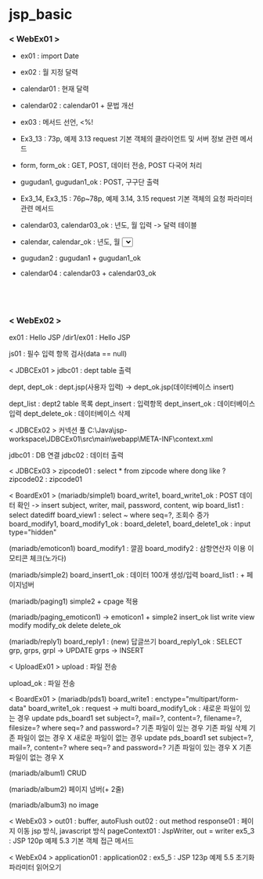 # jsp_basic



### < WebEx01 >
- ex01 : import Date
- ex02 : 월 지정 달력
- calendar01 : 현재 달력
- calendar02 : calendar01 + 문법 개선

- ex03 : 메서드 선언, <%!

- Ex3_13 : 73p, 예제 3.13 request 기본 객체의 클라이언트 및 서버 정보 관련 메서드

- form, form_ok : GET, POST, 데이터 전송, POST 다국어 처리

- gugudan1, gugudan1_ok : POST, 구구단 출력

- Ex3_14, Ex3_15 : 76p~78p, 예제 3.14, 3.15 request 기본 객체의 요청 파라미터 관련 메서드

- calendar03, calendar03_ok : 년도, 월 입력 -> 달력 테이블
- calendar, calendar_ok : 년도, 월 <select> -> 달력 테이블

- gugudan2 : gugudan1 + gugudan1_ok
- calendar04 : calendar03 + calendar03_ok 



&#160;   
---
### < WebEx02 >

ex01 : Hello JSP
/dir1/ex01 : Hello JSP

js01 : 필수 입력 항목 검사(data == null)


< JDBCEx01 >
jdbc01 : dept table 출력

dept, dept_ok : dept.jsp(사용자 입력) -> dept_ok.jsp(데이터베이스 insert)

dept_list : dept2 table 목록
dept_insert : 입력항목
dept_insert_ok : 데이터베이스 입력
dept_delete_ok : 데이터베이스 삭제


< JDBCEx02 >
커넥션 풀
C:\Java\jsp-workspace\JDBCEx01\src\main\webapp\META-INF\context.xml

jdbc01 : DB 연결
jdbc02 : 데이터 출력


< JDBCEx03 >
zipcode01 : select * from zipcode where dong like ?
zipcode02 : zipcode01


< BoardEx01 >
(mariadb/simple1)
board_write1, board_write1_ok : POST 데이터 확인 -> insert subject, writer, mail, password, content, wip
board_list1 : select datediff
board_view1 : select ~ where seq=?, 조회수 증가
board_modify1, board_modify1_ok : 
board_delete1, board_delete1_ok : input type="hidden"


(mariadb/emoticon1)
board_modify1 : 깔끔
board_modify2 : 삼항연산자 이용 이모티콘 체크(노가다)


(mariadb/simple2)
board_insert1_ok : 데이터 100개 생성/입력
board_list1 : + 페이지넘버

(mariadb/paging1)
simple2 + cpage 적용

(mariadb/paging_emoticon1)
-> emoticon1 + simple2
insert_ok
list
write
view
modify modify_ok
delete delete_ok


(mariadb/reply1)
board_reply1 : (new) 답글쓰기
board_reply1_ok : SELECT grp, grps, grpl -> UPDATE grps -> INSERT 


< UploadEx01 >
upload : 파일 전송 <form>
upload_ok : 파일 전송


< BoardEx01 >
(mariadb/pds1)
board_write1 : enctype="multipart/form-data"
board_write1_ok : request -> multi
board_modify1_ok : 
	새로운 파일이 있는 경우
		update pds_board1 set subject=?, mail=?, content=?, filename=?, filesize=? where seq=? and password=?
		기존 파일이 있는 경우
			기존 파일 삭제
		기존 파일이 없는 경우 X
	새로운 파일이 없는 경우
		update pds_board1 set subject=?, mail=?, content=? where seq=? and password=?
		기존 파일이 있는 경우 X
		기존 파일이 없는 경우 X


(mariadb/album1)
CRUD

(mariadb/album2)
페이지 넘버(+ 2줄)

(mariadb/album3)
no image


< WebEx03 >
out01 : buffer, autoFlush
out02 : out method
response01 : 페이지 이동 jsp 방식, javascript 방식
pageContext01 : JspWriter, out = writer
ex5_3 : JSP 120p 예제 5.3 기본 객체 접근 메서드


< WebEx04 >
application01 : 
application02 : 
ex5_5 : JSP 123p 예제 5.5 초기화 파라미터 읽어오기












